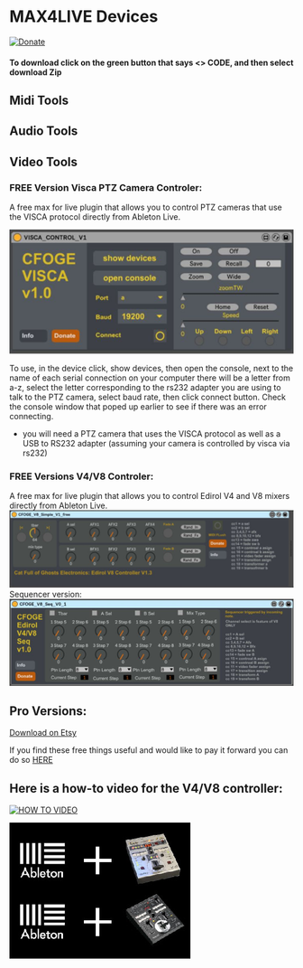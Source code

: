 # MAX4LIVE Devices
[![Donate](https://img.shields.io/badge/Donate-PayPal-green.svg)](https://www.paypal.com/donate/?hosted_button_id=LSMYWSM7M7EEA)
#### To download click on the green button that says <> CODE, and then select download Zip

## Midi Tools

## Audio Tools

## Video Tools
### FREE Version Visca PTZ Camera Controler:
A free max for live plugin that allows you to control PTZ cameras that use the VISCA protocol directly from Ableton Live.

![visca](https://github.com/cfoge/MAX4LIVE_V8_V4/blob/main/images/vesda.JPG)

To use, in the device click, show devices, then open the console, next to the name of each serial connection on your computer there will be a letter from a-z, select the letter corresponding to the rs232 adapter you are using to talk to the PTZ camera, select baud rate, then click connect button. Check the console window that poped up earlier to see if there was an error connecting.
* you will need a PTZ camera that uses the VISCA protocol as well as a USB to RS232 adapter (assuming your camera is controlled by visca via rs232)

### FREE Versions V4/V8 Controler:
A free max for live plugin that allows you to control Edirol V4 and V8 mixers directly from Ableton Live.
![simple](https://github.com/cfoge/MAX4LIVE_V8_V4/blob/main/images/MaxSimple.JPG)
Sequencer version:
![seq](https://github.com/cfoge/MAX4LIVE_V8_V4/blob/main/images/MaxseqCapture.JPG)

## Pro Versions:
[Download on Etsy](https://github.com/cfoge/OPEN_SPECTRE-.git)

If you find these free things useful and would like to pay it forward you can do so [HERE](https://www.paypal.com/donate?hosted_button_id=XGRSY3M6V94R4)

## Here is a how-to video for the V4/V8 controller:

[![HOW TO VIDEO](https://img.youtube.com/vi/2qwG3psWF8s/0.jpg)](https://www.youtube.com/watch?v=2qwG3psWF8s)

![ableton+v4/v8](https://github.com/cfoge/MAX4LIVE_V8_V4/blob/main/images/plugin-01%20small.jpg)

